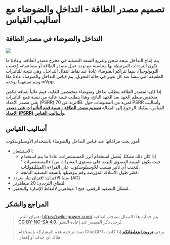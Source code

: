 # تصميم مصدر الطاقة - التداخل والضوضاء مع أساليب القياس

## التداخل والضوضاء في مصدر الطاقة

![](https://img.wiki-power.com/d/wiki-media/img/20220708164040.png)

يتم إنتاج التداخل نتيجة شحن وتفريغ السعة التصفية في مخرج مصدر الطاقة، وعادةً ما تكون الترددات المرتبطة بها متناسبة مع تردد عمل مصدر الطاقة أو مضاعفاته (حسب التوبولوجيا). بينما تتراكم الضوضاء عادةً عند نقاط انتقال التداخل، وهي نتيجة للتأثيرات الطفيفة التي تنشأ عند كل تغيير في حالة التحويل. يتم قياس التداخل والضوضاء عادةً معًا ويتم تعبئتهما بوحدة mVpp.

إذا كان المصدر الطاقة يتطلب تداخل وضوضاء منخفضين للغاية، فيتم غالباً إضافة مكمن منخفض منظم الجهد بعد الجهد الناتج، وهذا يتطلب قيمة عالية من نسبة قمع التأثيرات على مصدر الإمداد (PSRR) تزيد عن 70dB. لمزيد من المعلومات حول PSRR وأساليب القياس، يمكنك الرجوع إلى المقالة [**تصميم مصدر الطاقة - نسبة قمع التأثيرات على مصدر الإمداد (PSRR) وأساليب القياس**](https://wiki-power.com/%E7%94%B5%E6%BA%90%E8%AE%BE%E8%AE%A1-LDO%E7%94%B5%E6%BA%90%E6%8A%91%E5%88%B6%E6%AF%94%EF%BC%88PSRR%EF%BC%89%E4%B8%8E%E6%B5%8B%E9%87%8F%E6%96%B9%E6%B3%95).

## أساليب القياس

أمور يجب مراعاتها عند قياس التداخل والضوضاء باستخدام الأوسيلوسكوب:

- الاستشعار:
  - إذا كان ذلك ممكنًا، يُفضل استخدام أبرز المستشعرات. عادةً ما يتم استخدام المستشعرات 1x (حيث يكون القيمة القصوى للتردد على مستوى العشرات من الميلليفولتات) لتجنب أي تأثير مسبب للأوسيلوسكوب على القراءة.
  - قصّر طول الأسلاك المؤرضة وقم بتوصيلها بالسعة التصفية الناتجة.
- نمط الاقتران: اقتران تيار متردد (AC)
- النطاق الترددي: 20 ميغاهرتز
- مُشغّل التصفية الرقمي: فتح 1 ميغاهرتز لالتقاط الإشارة والتحفيز.

## المراجع والشكر

> عنوان النص: <https://wiki-power.com/>
> يتم حماية هذا المقال بموجب اتفاقية [CC BY-NC-SA 4.0](https://creativecommons.org/licenses/by/4.0/deed.zh)، يُرجى ذكر المصدر عند إعادة النشر.

> تمت ترجمة هذه المشاركة باستخدام ChatGPT، يرجى [**تزويدنا بتعليقاتكم**](https://github.com/linyuxuanlin/Wiki_MkDocs/issues/new) إذا كانت هناك أي حذف أو إهمال.